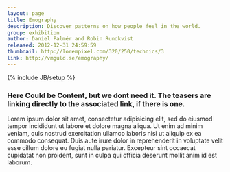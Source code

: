 ```yaml
---
layout: page
title: Emography
description: Discover patterns on how people feel in the world.
group: exhibition
author: Daniel Palmér and Robin Rundkvist
released: 2012-12-31 24:59:59
thumbnail: http://lorempixel.com/320/250/technics/3
link: http://vmguld.se/emography/
---
```


{% include JB/setup %}

### Here Could be Content, but we dont need it. The teasers are linking directly to the associated link, if there is one.
Lorem ipsum dolor sit amet, consectetur adipisicing elit, sed do eiusmod tempor incididunt ut labore et dolore magna aliqua. Ut enim ad minim veniam, quis nostrud exercitation ullamco laboris nisi ut aliquip ex ea commodo consequat. Duis aute irure dolor in reprehenderit in voluptate velit esse cillum dolore eu fugiat nulla pariatur. Excepteur sint occaecat cupidatat non proident, sunt in culpa qui officia deserunt mollit anim id est laborum.
